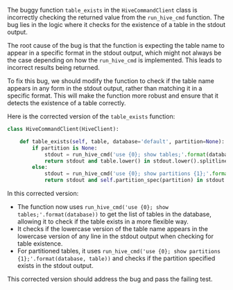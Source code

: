 The buggy function `table_exists` in the `HiveCommandClient` class is incorrectly checking the returned value from the `run_hive_cmd` function. The bug lies in the logic where it checks for the existence of a table in the stdout output.

The root cause of the bug is that the function is expecting the table name to appear in a specific format in the stdout output, which might not always be the case depending on how the `run_hive_cmd` is implemented. This leads to incorrect results being returned.

To fix this bug, we should modify the function to check if the table name appears in any form in the stdout output, rather than matching it in a specific format. This will make the function more robust and ensure that it detects the existence of a table correctly.

Here is the corrected version of the `table_exists` function:

```python
class HiveCommandClient(HiveClient):

    def table_exists(self, table, database='default', partition=None):
        if partition is None:
            stdout = run_hive_cmd('use {0}; show tables;'.format(database))
            return stdout and table.lower() in stdout.lower().splitlines()
        else:
            stdout = run_hive_cmd('use {0}; show partitions {1};'.format(database, table))
            return stdout and self.partition_spec(partition) in stdout.lower()
```

In this corrected version:
- The function now uses `run_hive_cmd('use {0}; show tables;'.format(database))` to get the list of tables in the database, allowing it to check if the table exists in a more flexible way.
- It checks if the lowercase version of the table name appears in the lowercase version of any line in the stdout output when checking for table existence.
- For partitioned tables, it uses `run_hive_cmd('use {0}; show partitions {1};'.format(database, table))` and checks if the partition specified exists in the stdout output. 

This corrected version should address the bug and pass the failing test.